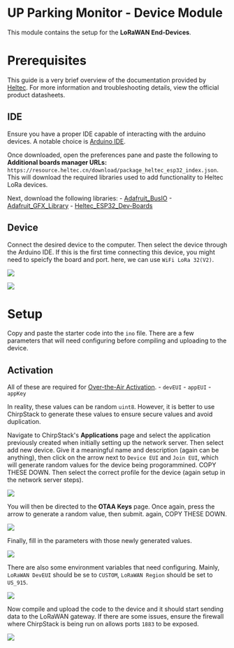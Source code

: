 # UP Parking Monitor - Device Module

This module contains the setup for the **LoRaWAN End-Devices**.

# Prerequisites

This guide is a very brief overview of the documentation provided by [Heltec](https://docs.heltec.org/en/node/esp32/esp32_general_docs/quick_start.html).
For more information and troubleshooting details, view the official product datasheets.

## IDE

Ensure you have a proper IDE capable of interacting with the arduino devices. A notable choice is [Arduino IDE]().

Once downloaded, open the preferences pane and paste the following to **Additional boards manager URLs:** `https://resource.heltec.cn/download/package_heltec_esp32_index.json`. This will download the required libraries used to add functionality to Heltec LoRa devices.

Next, download the following libraries:
    - [Adafruit_BusIO](https://github.com/adafruit/Adafruit_BusIO)
    - [Adafruit_GFX_Library](https://github.com/adafruit/Adafruit-GFX-Library)
    - [Heltec_ESP32_Dev-Boards](https://github.com/HelTecAutomation/Heltec_ESP32)

## Device

Connect the desired device to the computer. Then select the device through the Arduino IDE. If this is the first time
connecting this device, you might need to speicfy the board and port. here, we can use `WiFi LoRa 32(V2)`.

![](../.github/assets/device_usbpath.png)

![](../.github/assets/device_usb_conf.png)

# Setup

Copy and paste the starter code into the `ino` file. There are a few parameters that will need
configuring before compiling and uploading to the device.

## Activation

All of these are required for [Over-the-Air Activation](https://www.thethingsindustries.com/docs/hardware/devices/concepts/abp-vs-otaa/).
    - `devEUI`
    - `appEUI`
    - `appKey`

In reality, these values can be random `uint8`. However, it is better to use ChirpStack to generate
these values to ensure secure values and avoid duplication.

Navigate to ChirpStack's **Applications** page and select the application previously created when initially setting up the network server.
Then select add new device. Give it a meaningful name and description (again can be anything), then click on the arrow next to
`Device EUI` and `Join EUI`, which will generate random values for the device being progorammined. COPY THESE DOWN. Then select the correct profile for the
device (again setup in the network server steps).

![](../.github/assets/chirpstack_applications_devicenew.png)

You will then be directed to the **OTAA Keys** page. Once again, press the arrow to generate a random value, then submit. again, COPY THESE DOWN.

![](../.github/assets/chirpstack_applications_deviceappkey.png)

Finally, fill in the parameters with those newly generated values.

![](../.github/assets/arduino_otaaparams.png)

There are also some environment variables that need configuring. Mainly, `LoRaWAN DevEUI` should be se to `CUSTOM`, `LoRaWAN Region` should be set to `US_915`.

![](../.github/assets/arduino_envvar.png)

Now compile and upload the code to the device and it should start sending data to the LoRaWAN gateway. If there are some issues, ensure the firewall where
ChirpStack is being run on allows ports `1883` to be exposed.

![](../.github/assets/chirpstack_connection.png)